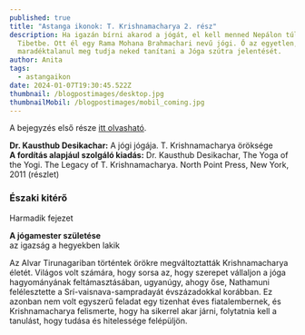 ```yaml
---
published: true
title: "Astanga ikonok: T. Krishnamacharya 2. rész"
description: Ha igazán bírni akarod a jógát, el kell menned Nepálon túlra,
  Tibetbe. Ott él egy Rama Mohana Brahmachari nevű jógi. Ő az egyetlen, aki
  maradéktalanul meg tudja neked tanítani a Jóga szútra jelentését.
author: Anita
tags:
  - astangaikon
date: 2024-01-07T19:30:45.522Z
thumbnail: /blogpostimages/desktop.jpg
thumbnailMobil: /blogpostimages/mobil_coming.jpg
---
```

A bejegyzés első része [itt olvasható](https://bandha.works/blog/astanga-ikonok-t-krishnamacharya-1-resz/).

**Dr. Kausthub Desikachar:** A jógi jógája. T. Krishnamacharya öröksége\
**A fordítás alapjául szolgáló kiadás:**
Dr. Kausthub Desikachar, The Yoga of the Yogi. The Legacy of T. Krishnamacharya. North Point Press, New York, 2011
(részlet)


### Északi kitérő
Harmadik fejezet

**A jógamester születése**  
az igazság a hegyekben lakik

Az Alvar Tirunagariban történtek örökre megváltoztatták Krishnamacharya életét. Világos volt számára, hogy sorsa az, hogy szerepet vállaljon a jóga hagyományának feltámasztásában, ugyanúgy, ahogy őse, Nathamuni felélesztette a Srí-vaisnava-sampradayát évszázadokkal korábban. Ez azonban nem volt egyszerű feladat egy tizenhat éves fiatalembernek, és Krishnamacharya felismerte, hogy ha sikerrel akar járni, folytatnia kell a tanulást, hogy tudása és hitelessége felépüljön.